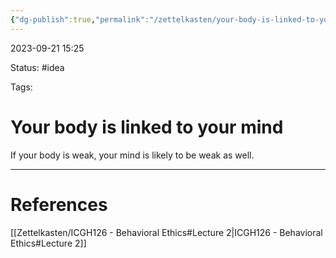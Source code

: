 ```yaml
---
{"dg-publish":true,"permalink":"/zettelkasten/your-body-is-linked-to-your-mind/"}
---
```


2023-09-21 15:25

Status: #idea

Tags:

# Your body is linked to your mind

If your body is weak, your mind is likely to be weak as well.

---

# References
[[Zettelkasten/ICGH126 - Behavioral Ethics#Lecture 2\|ICGH126 - Behavioral Ethics#Lecture 2]]